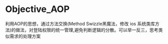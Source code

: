 # Objective_AOP
利用AOP的思想，通过方法交换(Method Swizzle黑魔法，修改 ios 系统类库方法)的做法，对登陆权限的统一管理,避免判断逻辑的分散。可以举一反三，思考类似需求的处理方案
